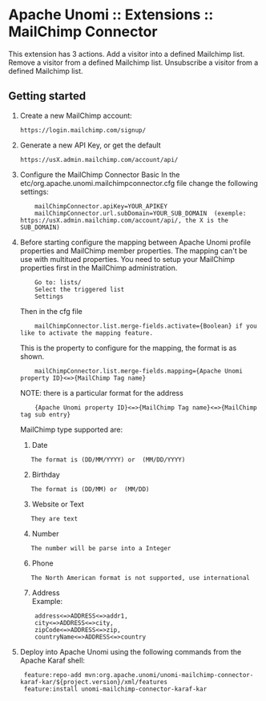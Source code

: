 <!--
  ~ Licensed to the Apache Software Foundation (ASF) under one or more
  ~ contributor license agreements.  See the NOTICE file distributed with
  ~ this work for additional information regarding copyright ownership.
  ~ The ASF licenses this file to You under the Apache License, Version 2.0
  ~ (the "License"); you may not use this file except in compliance with
  ~ the License.  You may obtain a copy of the License at
  ~
  ~      http://www.apache.org/licenses/LICENSE-2.0
  ~
  ~ Unless required by applicable law or agreed to in writing, software
  ~ distributed under the License is distributed on an "AS IS" BASIS,
  ~ WITHOUT WARRANTIES OR CONDITIONS OF ANY KIND, either express or implied.
  ~ See the License for the specific language governing permissions and
  ~ limitations under the License.
  -->


Apache Unomi :: Extensions :: MailChimp Connector
=================================

This extension has 3 actions. 
    Add a visitor into a defined Mailchimp list.
    Remove a visitor from a defined Mailchimp list.
    Unsubscribe a visitor from a defined Mailchimp list.
     
## Getting started

1.  Create a new MailChimp account:

        https://login.mailchimp.com/signup/
           
2.  Generate a new API Key, or get the default

        https://usX.admin.mailchimp.com/account/api/

3. Configure the MailChimp Connector Basic
    In the etc/org.apache.unomi.mailchimpconnector.cfg file change the following settings:
    ```
        mailChimpConnector.apiKey=YOUR_APIKEY
        mailChimpConnector.url.subDomain=YOUR_SUB_DOMAIN  (exemple: https://usX.admin.mailchimp.com/account/api/, the X is the SUB_DOMAIN)
    ```
           
            
4. Before starting configure the mapping between Apache Unomi profile properties and MailChimp member properties.
    The mapping can't be use with multitued properties. You need to setup your MailChimp properties first in the MailChimp administration.
       
    ```
        Go to: lists/
        Select the triggered list
        Settings 
    ```
    
    Then in the cfg file
    ```
        mailChimpConnector.list.merge-fields.activate={Boolean} if you like to activate the mapping feature.
    ```
    This is the property to configure for the mapping, the format is as shown.
    ```
        mailChimpConnector.list.merge-fields.mapping={Apache Unomi property ID}<=>{MailChimp Tag name} 
    ```
    NOTE: there is a particular format for the address
    ```
        {Apache Unomi property ID}<=>{MailChimp Tag name}<=>{MailChimp tag sub entry}
    ```
    
    MailChimp type supported are:
    1. Date 
     ```
        The format is (DD/MM/YYYY) or  (MM/DD/YYYY)
    ``` 
    2. Birthday 
     ```    
        The format is (DD/MM) or  (MM/DD)
     ```
    3. Website or Text
     ```
        They are text
     ```
    4. Number 
     ```
        The number will be parse into a Integer 
     ```
    6. Phone
     ```
        The North American format is not supported, use international
     ```
    7. Address  
    Example:
    ```
        address<=>ADDRESS<=>addr1, 
        city<=>ADDRESS<=>city,
        zipCode<=>ADDRESS<=>zip,
        countryName<=>ADDRESS<=>country
    ```
    
5. Deploy into Apache Unomi using the following commands from the Apache Karaf shell:

        feature:repo-add mvn:org.apache.unomi/unomi-mailchimp-connector-karaf-kar/${project.version}/xml/features
        feature:install unomi-mailchimp-connector-karaf-kar
